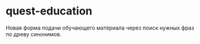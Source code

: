 # quest-education
Новая форма подачи обучающего материала через поиск нужных фраз по древу синонимов.
